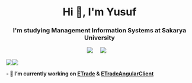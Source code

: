 <h1 align="center">Hi 👋, I'm Yusuf</h1>
<h3 align="center">I'm studying Management Information Systems at <b>Sakarya University</b></h3>
 
<p align='center'>
  <a href="https://www.linkedin.com/in/yusuf-%C3%A7%C4%B1rak/"><img src="https://img.shields.io/badge/linkedin-%230077B5.svg?&style=for-the-badge&logo=linkedin&logoColor=white" /></a>&nbsp;&nbsp;&nbsp;&nbsp;
 <a href="mailto:yusuf10901@hotmail.com"><img src="https://img.shields.io/badge/Outlook-0078D4.svg?&style=for-the-badge&logo=microsoft%20outlook&logoColor=white" /></a>&nbsp;&nbsp;&nbsp;&nbsp;

<a href="https://github.com/yusuf-cirak"><img align="center" src="https://github-readme-stats.vercel.app/api?username=yusuf-cirak&show_icons=true&bg_color=0d1117&text_color=bdc3c7&title_color=F4D03E&icon_color=F4D03E&hide_border=true" /></a><a href="https://github.com/yusuf-cirak"><img align="center" src="https://github-readme-stats.vercel.app/api/top-langs/?username=yusuf-cirak&bg_color=0d1117&text_color=bdc3c7&title_color=F4D03E&hide_border=true&layout=compact&langs_count=10" /></a>
  
 <b>- 🔭 I’m currently working on [ETrade](https://github.com/yusuf-cirak/ETrade) & [ETradeAngularClient](https://github.com/yusuf-cirak/ETradeAngularClient)</b>
  

  
